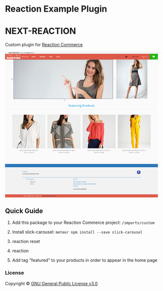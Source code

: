 # Reaction Example Plugin

# NEXT-REACTION

Custom plugin for [Reaction Commerce](https://reactioncommerce.com) 

![alt text](https://raw.githubusercontent.com/carlos-olivera/Next-Reaction/master/public/resources/screencapture.png)

## Quick Guide

1. Add this package to your Reaction Commerce project: `/imports/custom`

2. Install slick-carousel: `meteor npm install --save slick-carousel`

3. reaction reset

4. reaction

5. Add tag "featured" to your products in order to appear in the home page


### License

Copyright © [GNU General Public License v3.0](./LICENSE.md)







